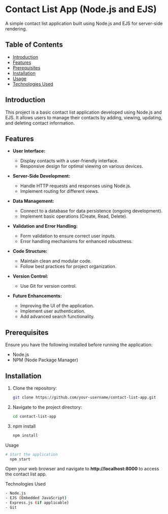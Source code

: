 # Contact List App (Node.js and EJS)

A simple contact list application built using Node.js and EJS for server-side rendering.

## Table of Contents

- [Introduction](#introduction)
- [Features](#features)
- [Prerequisites](#prerequisites)
- [Installation](#installation)
- [Usage](#usage)
- [Technologies Used](#technologies-used)


## Introduction

This project is a basic contact list application developed using Node.js and EJS. It allows users to manage their contacts by adding, viewing, updating, and deleting contact information.

## Features

- **User Interface:**
  - Display contacts with a user-friendly interface.
  - Responsive design for optimal viewing on various devices.

- **Server-Side Development:**
  - Handle HTTP requests and responses using Node.js.
  - Implement routing for different views.

- **Data Management:**
  - Connect to a database for data persistence (ongoing development).
  - Implement basic operations (Create, Read, Delete).

- **Validation and Error Handling:**
  - Form validation to ensure correct user inputs.
  - Error handling mechanisms for enhanced robustness.

- **Code Structure:**
  - Maintain clean and modular code.
  - Follow best practices for project organization.

- **Version Control:**
  - Use Git for version control.

- **Future Enhancements:**
  - Improving the UI of the application.
  - Implement user authentication.
  - Add advanced search functionality.

## Prerequisites

Ensure you have the following installed before running the application:

- Node.js
- NPM (Node Package Manager)

## Installation

1. Clone the repository:

   ```bash
   git clone https://github.com/your-username/contact-list-app.git
   

2. Navigate to the project directory:
   ```bash
   cd contact-list-app
   

3. npm install
   ```bash
   npm install


Usage
  ```bash
  # Start the application
    npm start
  ```

Open your web browser and navigate to **http://localhost:8000** to access the contact list app.

Technologies Used
```bash
- Node.js
- EJS (Embedded JavaScript)
- Express.js (if applicable)
- Git


